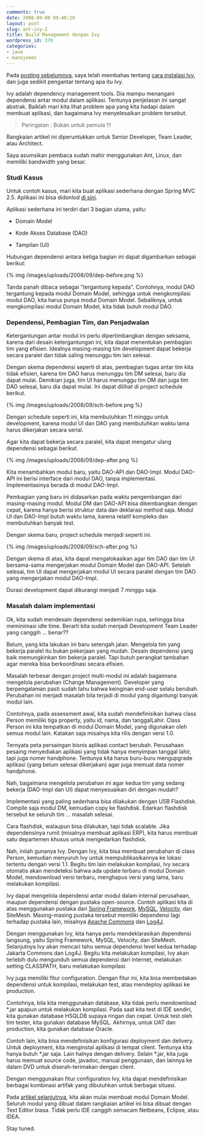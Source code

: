 ```yaml
---
comments: true
date: 2008-09-08 09:48:29
layout: post
slug: ant-ivy-2
title: Build Management dengan Ivy
wordpress_id: 370
categories:
- java
- manajemen
---
```


Pada [posting sebelumnya](http://endy.artivisi.com/blog/java/ant-ivy-1), saya telah membahas tentang [cara instalasi Ivy](http://endy.artivisi.com/blog/java/ant-ivy-1), dan juga sedikit pengantar tentang apa itu Ivy. 

Ivy adalah dependency management tools. Dia mampu menangani dependensi antar modul dalam aplikasi. Tentunya penjelasan ini sangat abstrak. Baiklah mari kita lihat problem apa yang kita hadapi dalam membuat aplikasi, dan bagaimana Ivy menyelesaikan problem tersebut. 



> Peringatan : Bukan untuk pemula !!!  

Rangkaian artikel ini diperuntukkan untuk Senior Developer, Team Leader, atau Architect.   

Saya asumsikan pembaca sudah mahir menggunakan Ant, Linux, dan memiliki bandwidth yang besar.  








### Studi Kasus



Untuk contoh kasus, mari kita buat aplikasi sederhana dengan Spring MVC 2.5. Aplikasi ini bisa didonlod [di sini](http://code.google.com/p/hello-spring-25). 

Aplikasi sederhana ini terdiri dari 3 bagian utama, yaitu: 



	
  * Domain Model

	
  * Kode Akses Database (DAO)

	
  * Tampilan (UI)



Hubungan dependensi antara ketiga bagian ini dapat digambarkan sebagai berikut: 

{% img /images/uploads/2008/09/dep-before.png  %}

Tanda panah dibaca sebagai "tergantung kepada". Contohnya, modul DAO tergantung kepada modul Domain Model, sehingga untuk mengkompilasi modul DAO, kita harus punya modul Domain Model. Sebaliknya, untuk mengkompilasi modul Domain Model, kita tidak butuh modul DAO. 



### Dependensi, Pembagian Tim, dan Penjadwalan



Ketergantungan antar modul ini perlu dipertimbangkan dengan seksama, karena dari desain ketergantungan ini, kita dapat menentukan pembagian tim yang efisien. Idealnya masing-masing tim development dapat bekerja secara paralel dan tidak saling menunggu tim lain selesai. 

Dengan skema dependensi seperti di atas, pembagian tugas antar tim kita tidak efisien, karena tim DAO harus menunggu tim DM selesai, baru dia dapat mulai. Demikian juga, tim UI harus menunggu tim DM dan juga tim DAO selesai, baru dia dapat mulai. Ini dapat dilihat di project schedule berikut.

{% img /images/uploads/2008/09/sch-before.png  %}

Dengan schedule seperti ini, kita membutuhkan 11 minggu untuk development, karena modul UI dan DAO yang membutuhkan waktu lama harus dikerjakan secara serial.

Agar kita dapat bekerja secara paralel, kita dapat mengatur ulang dependensi sebagai berikut. 

{% img /images/uploads/2008/09/dep-after.png  %}

Kita menambahkan modul baru, yaitu DAO-API dan DAO-Impl. Modul DAO-API ini berisi interface dari modul DAO, tanpa implementasi. Implementasinya berada di modul DAO-Impl.

Pembagian yang baru ini didasarkan pada waktu pengembangan dari masing-masing modul. Modul DM dan DAO-API bisa dikembangkan dengan cepat, karena hanya berisi struktur data dan deklarasi method saja. Modul UI dan DAO-Impl butuh waktu lama, karena relatif kompleks dan membutuhkan banyak test. 

Dengan skema baru, project schedule menjadi seperti ini. 

{% img /images/uploads/2008/09/sch-after.png  %}

Dengan skema di atas, kita dapat mengalokasikan agar tim DAO dan tim UI bersama-sama mengerjakan modul Domain Model dan DAO-API. Setelah selesai, tim UI dapat mengerjakan modul UI secara paralel dengan tim DAO yang mengerjakan modul DAO-Impl. 

Durasi development dapat dikurangi menjadi 7 minggu saja.



### Masalah dalam implementasi



Ok, kita sudah mendesain dependensi sedemikian rupa, sehingga bisa meminimasi idle time. Berarti kita sudah menjadi Development Team Leader yang canggih ... benar??

Belum, yang kita lakukan ini baru setengah jalan. Mengelola tim yang bekerja paralel itu bukan pekerjaan yang mudah. Desain dependensi yang baik memungkinkan tim bekerja paralel. Tapi butuh perangkat tambahan agar mereka bisa berkoordinasi secara efisien. 

Masalah terbesar dengan project multi-modul ini adalah bagaimana mengelola perubahan (Change Management). Developer yang berpengalaman pasti sudah tahu bahwa keinginan end-user selalu berubah. Perubahan ini menjadi masalah bila terjadi di modul yang digantungi banyak modul lain. 

Contohnya, pada assessment awal, kita sudah mendefinisikan bahwa class Person memiliki tiga property, yaitu id, nama, dan tanggalLahir. Class Person ini kita tempatkan di modul Domain Model, yang digunakan oleh semua modul lain. Katakan saja misalnya kita rilis dengan versi 1.0. 

Ternyata peta persaingan bisnis aplikasi contact berubah. Perusahaan pesaing menyediakan aplikasi yang tidak hanya menyimpan tanggal lahir, tapi juga nomer handphone. Tentunya kita harus buru-buru mengupgrade aplikasi (yang belum selesai dikerjakan) agar juga memuat data nomer handphone. 

Nah, bagaimana mengelola perubahan ini agar kedua tim yang sedang bekerja (DAO-Impl dan UI) dapat menyesuaikan diri dengan mudah?

Implementasi yang paling sederhana bisa dilakukan dengan USB Flashdisk. Compile saja modul DM, kemudian copy ke flashdisk. Edarkan flashdisk tersebut ke seluruh tim ... masalah selesai. 

Cara flashdisk, walaupun bisa dilakukan, tapi tidak scalable. Jika dependensinya rumit (misalnya membuat aplikasi ERP), kita harus membuat satu departemen khusus untuk mengedarkan flashdisk.

Nah, inilah gunanya Ivy. Dengan Ivy, kita bisa membuat perubahan di class Person, kemudian menyuruh Ivy untuk mempublikasikannya ke lokasi tertentu dengan versi 1.1. Begitu tim lain melakukan kompilasi, Ivy secara otomatis akan mendeteksi bahwa ada update terbaru di modul Domain Model, mendownload versi terbaru, menghapus versi yang lama, baru melakukan kompilasi.

Ivy dapat mengelola dependensi antar modul dalam internal perusahaan, maupun dependensi dengan pustaka open-source. Contoh aplikasi kita di atas menggunakan pustaka dari [Spring Framework](http://www.springframework.org), [MySQL](http://www.mysql.org), [Velocity](http://velocity.apache.org), dan SiteMesh. Masing-masing pustaka tersebut memiliki dependensi lagi terhadap pustaka lain, misalnya [Apache Commons](http://commons.apache.org) dan [Log4J](http://logging.apache.org/log4j).

Dengan menggunakan Ivy, kita hanya perlu mendeklarasikan dependensi langsung, yaitu Spring Framework, MySQL, Velocity, dan SiteMesh. Selanjutnya Ivy akan mencari tahu semua dependensi level kedua terhadap Jakarta Commons dan Log4J. Begitu kita melakukan kompilasi, Ivy akan terlebih dulu mengunduh semua dependensi dari internet, melakukan setting CLASSPATH, baru melakukan kompilasi. 

Ivy juga memiliki fitur configuration. Dengan fitur ini, kita bisa membedakan dependensi untuk kompilasi, melakukan test, atau mendeploy aplikasi ke production. 

Contohnya, bila kita menggunakan database, kita tidak perlu mendownload *.jar apapun untuk melakukan kompilasi. Pada saat kita test di IDE sendiri, kita gunakan database HSQLDB supaya ringan dan cepat. Untuk test oleh tim tester, kita gunakan database MySQL. Akhirnya, untuk UAT dan production, kita gunakan database Oracle. 

Contoh lain, kita bisa mendefinisikan konfigurasi deployment dan delivery. Untuk deployment, kita menginstal aplikasi di tempat client. Tentunya kita hanya butuh *.jar saja. Lain halnya dengan delivery. Selain *.jar, kita juga harus memuat source code, javadoc, manual penggunaan, dan lainnya ke dalam DVD untuk diserah-terimakan dengan client. 

Dengan menggunakan fitur configuration Ivy, kita dapat mendefinisikan berbagai kombinasi artifak yang dibutuhkan untuk berbagai situasi.

Pada [artikel selanjutnya](http://endy.artivisi.com/blog/java/ant-ivy-3/), kita akan mulai membuat modul Domain Model. Seluruh modul yang dibuat dalam rangkaian artikel ini bisa dibuat dengan Text Editor biasa. Tidak perlu IDE canggih semacam Netbeans, Eclipse, atau IDEA. 

Stay tuned.
